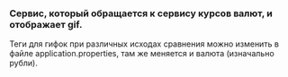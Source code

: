 
### Сервис, который обращается к сервису курсов валют, и отображает gif.
Теги для гифок при различных исходах сравнения можно изменить в файле application.properties, там же меняется и валюта (изначально рубли).
